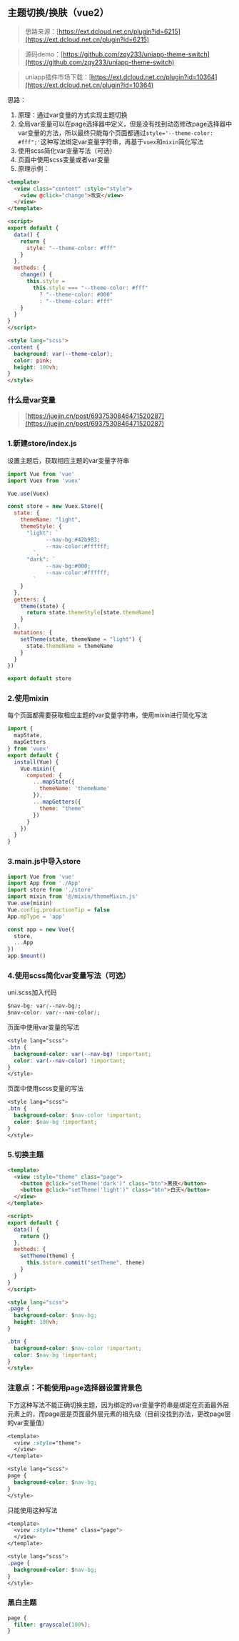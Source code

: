 ## 主题切换/换肤（vue2）

> 思路来源：[https://ext.dcloud.net.cn/plugin?id=6215](https://ext.dcloud.net.cn/plugin?id=6215)

> 源码demo：[https://github.com/zqy233/uniapp-theme-switch](https://github.com/zqy233/uniapp-theme-switch)

> uniapp插件市场下载：[https://ext.dcloud.net.cn/plugin?id=10364](https://ext.dcloud.net.cn/plugin?id=10364)

思路：

1. 原理：通过var变量的方式实现主题切换
2. 全局var变量可以在page选择器中定义，但是没有找到动态修改page选择器中var变量的方法，所以最终只能每个页面都通过`style='--theme-color: #fff";'`这种写法绑定var变量字符串，再基于`vuex`和`mixin`简化写法
3. 使用scss简化var变量写法（可选）
4. 页面中使用scss变量或者var变量
5. 原理示例：

```html
<template>
  <view class="content" :style="style">
    <view @click="change">改变</view>
  </view>
</template>

<script>
export default {
  data() {
    return {
      style: "--theme-color: #fff"
    }
  },
  methods: {
    change() {
      this.style =
        this.style === "--theme-color: #fff"
          ? "--theme-color: #000"
          : "--theme-color: #fff"
    }
  }
}
</script>

<style lang="scss">
.content {
  background: var(--theme-color);
  color: pink;
  height: 100vh;
}
</style>
```

### 什么是var变量

> [https://juejin.cn/post/6937530846471520287](https://juejin.cn/post/6937530846471520287)

### 1.新建store/index.js

设置主题后，获取相应主题的var变量字符串

```js
import Vue from 'vue'
import Vuex from 'vuex'

Vue.use(Vuex)

const store = new Vuex.Store({
  state: {
    themeName: "light",
    themeStyle: {
      "light": `
			--nav-bg:#42b983;
			--nav-color:#ffffff;
		`,
      "dark": `
			--nav-bg:#000;
			--nav-color:#ffffff;
		`
    }
  },
  getters: {
    theme(state) {
      return state.themeStyle[state.themeName]
    }
  },
  mutations: {
    setTheme(state, themeName = "light") {
      state.themeName = themeName
    }
  }
})

export default store
```

### 2.使用mixin

每个页面都需要获取相应主题的var变量字符串，使用mixin进行简化写法

```js
import {
  mapState,
  mapGetters
} from 'vuex'
export default {
  install(Vue) {
    Vue.mixin({
      computed: {
        ...mapState({
          themeName: 'themeName'
        }),
        ...mapGetters({
          theme: "theme"
        })
      }
    })
  }
}
```

### 3.main.js中导入store

```js
import Vue from 'vue'
import App from './App'
import store from './store'
import mixin from '@/mixin/themeMixin.js'
Vue.use(mixin)
Vue.config.productionTip = false
App.mpType = 'app'

const app = new Vue({
  store,
  ...App
})
app.$mount()
```

### 4.使用scss简化var变量写法（可选）

uni.scss加入代码

```css
$nav-bg: var(--nav-bg);
$nav-color: var(--nav-color);
```

页面中使用var变量的写法

```css
<style lang="scss">
.btn {
  background-color: var(--nav-bg) !important;
  color: var(--nav-color) !important;
}
</style>
```

页面中使用scss变量的写法

```css
<style lang="scss">
.btn {
  background-color: $nav-color !important;
  color: $nav-bg !important;
}
</style>
```

### 5.切换主题

```html
<template>
  <view :style="theme" class="page">
    <button @click="setTheme('dark')" class="btn">黑夜</button>
    <button @click="setTheme('light')" class="btn">白天</button>
  </view>
</template>

<script>
export default {
  data() {
    return {}
  },
  methods: {
    setTheme(theme) {
      this.$store.commit("setTheme", theme)
    }
  }
}
</script>

<style lang="scss">
.page {
  background-color: $nav-bg;
  height: 100vh;
}

.btn {
  background-color: $nav-color !important;
  color: $nav-bg !important;
}
</style>
```

### 注意点：不能使用page选择器设置背景色

下方这种写法不能正确切换主题，因为绑定的var变量字符串是绑定在页面最外层元素上的，而page层是页面最外层元素的祖先级（目前没找到办法，更改page层的var变量值）

```css
<template>
  <view :style="theme">
  </view>
</template>

<style lang="scss">
page {
  background-color: $nav-bg;
}
</style>
```

只能使用这种写法

```css
<template>
  <view :style="theme" class="page">
  </view>
</template>

<style lang="scss">
.page {
  background-color: $nav-bg;
}
</style>
```

### 黑白主题

```css
page {
  filter: grayscale(100%);
}
```
